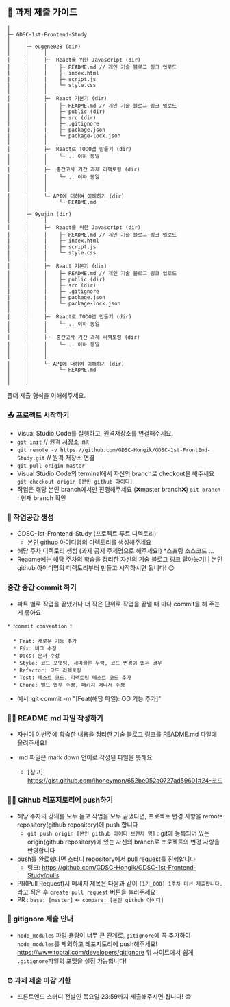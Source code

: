## 📝 과제 제출 가이드
```
│
├─ GDSC-1st-Frontend-Study
│     │
│     ├─ eugene028 (dir)
│     │     │ 
│     │     ├─  React를 위한 Javascript (dir)
│     │     │    ├─ README.md // 개인 기술 블로그 링크 업로드
|     |     |    ├─ index.html
|     |     |    ├─ script.js
|     |     |    └─ style.css
│     │     │
│     │     ├─  React 기본기 (dir)
│     │     │    ├─ README.md // 개인 기술 블로그 링크 업로드
│     │     │    ├─ public (dir)
│     │     │    ├─ src (dir)
|     |     |    ├─ .gitignore
|     |     |    ├─ package.json
|     |     |    └─ package-lock.json
│     │     │
│     │     ├─  React로 TODO앱 만들기 (dir)
│     │     │    └─ .. 이하 동일
│     │     │
│     │     ├─  중간고사 기간 과제 리팩토링 (dir)
│     │     │    └─ .. 이하 동일
│     │     │
│     │     │
│     │     └─ API에 대하여 이해하기 (dir)
│     │          └─ README.md
│     │ 
│     ├─ 9yujin (dir)
│     │     │ 
│     │     ├─  React를 위한 Javascript (dir)
│     │     │    ├─ README.md // 개인 기술 블로그 링크 업로드
|     |     |    ├─ index.html
|     |     |    ├─ script.js
|     |     |    └─ style.css
│     │     │
│     │     ├─  React 기본기 (dir)
│     │     │    ├─ README.md // 개인 기술 블로그 링크 업로드
│     │     │    ├─ public (dir)
│     │     │    ├─ src (dir)
|     |     |    ├─ .gitignore
|     |     |    ├─ package.json
|     |     |    └─ package-lock.json
│     │     │
│     │     ├─  React로 TODO앱 만들기 (dir)
│     │     │    └─ .. 이하 동일
│     │     │
│     │     ├─  중간고사 기간 과제 리팩토링 (dir)
│     │     │    └─ .. 이하 동일
│     │     │
│     │     │
│     │     └─ API에 대하여 이해하기 (dir)
│     │          └─ README.md
│     │ 
│     │ 
```
폴더 제출 형식을 이해해주세요.

### 📤 프로젝트 시작하기
* Visual Studio Code를 실행하고, 원격저장소를 연결해주세요.
* `git init` // 원격 저장소 init
* `git remote -v https://github.com/GDSC-Hongik/GDSC-1st-FrontEnd-Study.git` // 원격 저장소 연결
* `git pull origin master`
* Visual Studio Code의 terminal에서 자신의 branch로 checkout을 해주세요
    `git checkout origin [본인 github 아이디]`
* 작업은 해당 본인 branch에서만 진행해주세요 (❌master branch❌)
   `git branch` : 현재 branch 확인

### 🏡 작업공간 생성
* GDSC-1st-Frontend-Study (프로젝트 루트 디렉토리)
  * 본인 github 아이디명의 디렉토리를 생성해주세요
* 해당 주차 디렉토리 생성 (과제 공지 주제명으로 해주세요!)
  *스프링 소스코드 ...
* Readme에는 해당 주차의 학습을 정리한 자신의 기술 블로그 링크 달아놓기! 
| 본인 github 아이디명의 디렉토리부터 만들고 시작하시면 됩니다! 😊

### 중간 중간 commit 하기
* 파트 별로 작업을 끝냈거나 더 작은 단위로 작업을 끝낼 때 마다 commit을 해 주는 게 좋아요
```
* ❗commit convention ❗️

  * Feat: 새로운 기능 추가
  * Fix: 버그 수정
  * Docs: 문서 수정
  * Style: 코드 포맷팅, 세미콜론 누락, 코드 변경이 없는 경우
  * Refactor: 코드 리펙토링
  * Test: 테스트 코드, 리펙토링 테스트 코드 추가
  * Chore: 빌드 업무 수정, 패키지 매니저 수정
```
* 예시: git commit -m "[Feat(해당 파일): OO 기능 추가]"

### ✍🏻 README.md 파일 작성하기

* 자신이 이번주에 학습한 내용을 정리한 기술 블로그 링크를 README.md 파일에 올려주세요! 

* .md 파일은 mark down 언어로 작성된 파일을 뜻해요
  * [참고] https://gist.github.com/ihoneymon/652be052a0727ad59601#24-코드


### 🙌🏻 Github 레포지토리에 push하기

* 해당 주차의 강의를 모두 듣고 작업을 모두 끝냈다면, 프로젝트 변경 사항을 remote repository(github repository)에 push 합니다
  * ```git push origin [본인 github 아이디 브랜치 명]``` : git에 등록되어 있는 origin(github repository)에 있는 자신의 branch로 프로젝트의 변경 사항을 반영합니다
* push를 완료했다면 스터디 repository에서 pull request를 진행합니다
  * 링크: https://github.com/GDSC-Hongik/GDSC-1st-Frontend-Study/pulls
* PR(Pull Request)시 메세지 제목은 다음과 같이 ```[1기_OOO] 1주차 미션 제출합니다.``` 라고 적은 후 ```create pull request``` 버튼을 눌러주세요
* PR : ```base: [master]``` <- ```compare: [본인 github 아이디]```

### 🤝 gitignore 제출 안내 
* `node_modules` 파일 용량이 너무 큰 관계로, `gitignore`에 꼭 추가하여 `node_modules`를 제외하고 레포지토리에 push해주세요! 
https://www.toptal.com/developers/gitignore
위 사이트에서 쉽게 `.gitignore`파일의 포맷을 설정 가능합니다!

### ⏰ 과제 제출 마감 기한

* 프론트엔드 스터디 전날인 목요일 23:59까지 제출해주시면 됩니다! 😊
